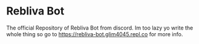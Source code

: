 # Rebliva Bot
The official Repository of Rebliva Bot from discord.
Im too lazy yo write the whole thing so go to https://rebliva-bot.glim4045.repl.co for more info.
